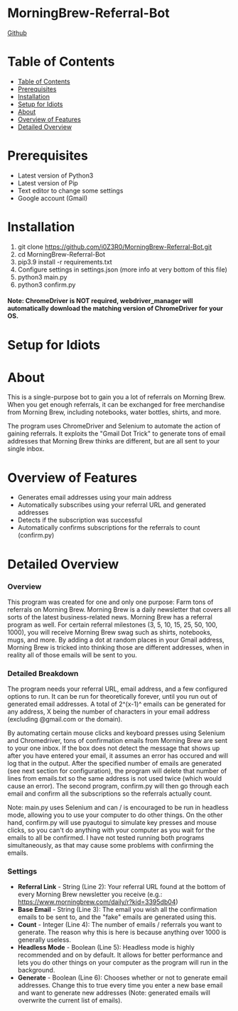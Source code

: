 # MorningBrew-Referral-Bot

[Github](https://github.com/i0Z3R0/MorningBrew-Referral-Bot)

# Table of Contents
- [Table of Contents](#table-of-contents)
- [Prerequisites](#prerequisites)
- [Installation](#installation)
- [Setup for Idiots](#setup-for-idiots)
- [About](#about)
- [Overview of Features](#overview-of-features)
- [Detailed Overview](#detailed-overview)

# Prerequisites
- Latest version of Python3
- Latest version of Pip
- Text editor to change some settings
- Google account (Gmail)

# Installation
1. git clone https://github.com/i0Z3R0/MorningBrew-Referral-Bot.git
2. cd MorningBrew-Referral-Bot
3. pip3.9 install -r requirements.txt
4. Configure settings in settings.json (more info at very bottom of this file)
5. python3 main.py
6. python3 confirm.py
#### Note: ChromeDriver is NOT required, webdriver_manager will automatically download the matching version of ChromeDriver for your OS.

# Setup for Idiots

# About
This is a single-purpose bot to gain you a lot of referrals on Morning Brew. When you get enough referrals, it can be exchanged for free merchandise from Morning Brew, including notebooks, water bottles, shirts, and more.

The program uses ChromeDriver and Selenium to automate the action of gaining referrals. It exploits the "Gmail Dot Trick" to generate tons of email addresses that Morning Brew thinks are different, but are all sent to your single inbox.

# Overview of Features
- Generates email addresses using your main address
- Automatically subscribes using your referral URL and generated addresses
- Detects if the subscription was successful
- Automatically confirms subscriptions for the referrals to count (confirm.py)

# Detailed Overview

### **Overview**
This program was created for one and only one purpose: Farm tons of referrals on Morning Brew. Morning Brew is a daily newsletter that covers all sorts of the latest business-related news. Morning Brew has a referral program as well. For certain referral milestones (3, 5, 10, 15, 25, 50, 100, 1000), you will receive Morning Brew swag such as shirts, notebooks, mugs, and more. By adding a dot at random places in your Gmail address, Morning Brew is tricked into thinking those are different addresses, when in reality all of those emails will be sent to you.

### **Detailed Breakdown**
The program needs your referral URL, email address, and a few configured options to run. It can be run for theoretically forever, until you run out of generated email addresses. A total of 2^(x-1)^ emails can be generated for any address, X being the number of characters in your email address (excluding @gmail.com or the domain).

By automating certain mouse clicks and keyboard presses using Selenium and Chromedriver, tons of confirmation emails from Morning Brew are sent to your one inbox. If the box does not detect the message that shows up after you have entered your email, it assumes an error has occured and will log that in the output. After the specified number of emails are generated (see next section for configuration), the program will delete that number of lines from emails.txt so the same address is not used twice (which would cause an error).
The second program, confirm.py will then go through each email and confirm all the subscriptions so the referrals actually count.

Note: main.py uses Selenium and can / is encouraged to be run in headless mode, allowing you to use your computer to do other things. On the other hand, confirm.py will use pyautogui to simulate key presses and mouse clicks, so you can't do anything with your computer as you wait for the emails to all be confirmed. I have not tested running both programs simultaneously, as that may cause some problems with confirming the emails.

### **Settings**
- **Referral Link** - String (Line 2): Your referral URL found at the bottom of every Morning Brew newsletter you receive (e.g.: https://www.morningbrew.com/daily/r?kid=3395db04)
- **Base Email** - String (Line 3): The email you wish all the confirmation emails to be sent to, and the "fake" emails are generated using this.
- **Count** - Integer (Line 4): The number of emails / referrals you want to generate. The reason why this is here is because anything over 1000 is generally useless.
- **Headless Mode** - Boolean (Line 5): Headless mode is highly recommended and on by default. It allows for better performance and lets you do other things on your computer as the program will run in the background.
- **Generate** - Boolean (Line 6): Chooses whether or not to generate email addresses. Change this to true every time you enter a new base email and want to generate new addresses (Note: generated emails will overwrite the current list of emails).
